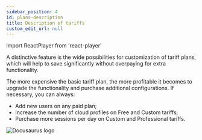 ```yaml
---
sidebar_position: 4
id: plans-description
title: Description of tariffs
custom_edit_url: null
---
```

import ReactPlayer from 'react-player'

A distinctive feature is the wide possibilities for customization of tariff plans, which will help to save significantly without overpaying for extra functionality.

The more expensive the basic tariff plan, the more profitable it becomes to upgrade the functionality and purchase additional configurations. If necessary, you can always:
* Add new users on any paid plan;
* Increase the number of cloud profiles on Free and Custom tariffs;
* Purchase more sessions per day on Custom and Professional tariffs.

![Docusaurus logo](/img/1-app/3-tariff/tariff-1.png)